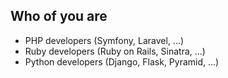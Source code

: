 ## Who of you are

* PHP developers (Symfony, Laravel, ...)
* Ruby developers (Ruby on Rails, Sinatra, ...)
* Python developers (Django, Flask, Pyramid, ...)
